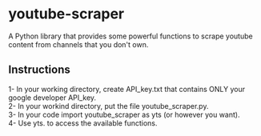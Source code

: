 # youtube-scraper
A Python library that provides some powerful functions to scrape youtube content from channels that you don't own.

## Instructions
1- In your working directory, create API_key.txt that contains ONLY your google developer API_key.  
2- In your workind directory, put the file youtube_scraper.py.  
3- In your code import youtube_scraper as yts (or however you want).  
4- Use yts. to access the available functions.  
